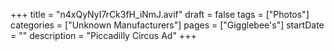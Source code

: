 +++
title = "n4xQyNyI7rCk3fH_iNmJ.avif"
draft = false
tags = ["Photos"]
categories = ["Unknown Manufacturers"]
pages = ["Gigglebee's"]
startDate = ""
description = "Piccadilly Circus Ad"
+++
